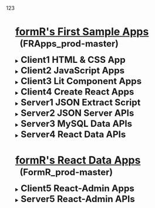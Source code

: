 
<html>
 <body>123
  <style><!--
    details > ul > li            { margin-top:-10px !important; margin-bottom:20px !important; }
    details > ul > li > p        { color: #810d0d; padding-left: 20px; margin-top:-17px !important; text-indent: -20px; line-height: 22px !important; }
    details > ul > li:last-child { display: none; }                                                 /* .(21218.02.1 RAM Don't display MT last child) */
    code                         { color: black; font-size: 12px; margin: 0px 0px 0px 16px !important; padding-bottom: 0px; }   /* .(21218.02.3 RAM) */
  --></style>

  <div style="margin-left:25px;">

#
# <u>formR's First Sample Apps</u>
  <h2 style="font-size:24px; margin: -18px 0px 15px 12px;">(FRApps_prod-master)</h2>

  <details><summary><b style="font-size:24px;">Client1 HTML & CSS App</b></summary>

  - ### [c10. Background and Purposes](client1/c10_background-and-purposes/README.md)
    An intrduction to the HTML app in this client1 folder.

  - ### [c11. My HTML Custom App](client1/c11_my-html-custom-app/index_final_custom.html)
    A simple responsive app using HTML and .CSS styles.

  -

</details>

  <details><summary><b style="font-size:24px;">Client2 JavaScript Apps</b></summary>

  - ### [c20. Simple JavaScript onClick Samples](client2/c20_background-and-purposes/README.md)
    A few HTML onClick functions using DOM and JQuery.

  - ### [c21. My JavaScript Custom App](client2/c21_my-javascript-custom-app/index.html)
    A refactored 'My HTML Custom App' using JavaScript.

  - ### [c22. JavaScript FAQs App](client2/c22_javascript-faqs-app/index.html)
    A simple JavaScript app tthat displays FAQs using collapsing detail / stage items.

  - ### [c23. JavaScript Cards App](client2/c23_javascript-cards-app/index.html)
    A simple JavaScript app that displays cards using a collapsing carousel.

  - ### [c24. JavaScript JSON.JS Data App](client2/c24_javascript-json-local-data-app/index.html)
    A simple JavaScript app that retreives JSON data from a local JavaScript file.

  - ### [c25. JavaScript JSON Server API Data App](client2/c25_javascript-json-server-data-app/index.html)
    A simple JavaScript app that retreives JSON data from a JSON Server with API calls.

  - ### [c26. JavaScript MySQL Server API Data App](client2/c26_javascript-mysql-data-app/index.html)
    A simple JavaScript app that retreives JSON data from a MySQL Express Server with API calls.

  -

</details>
  <details><summary><b style="font-size:24px;">Client3 Lit Component Apps</b></summary>

  - ### [c30. Background and Purposes](client3/c30_background-and-purposes/README.md)
    A clean Lit component.

  - ### [c31. My Lit Component Custom App](client3/c31_my-lit-component-custom-app/index.html)
    A refactored 'My JavaScript Custom App' using Lit Components.

  - ### [c32. Lit Component Menus App](client3/c32_lit-component-menus-app/index.html)
    A simple Lit app that displays responsive header menus.

  - ### [c33. Lit Component Cards and FAQs App](client3/c33_lit-faqs-n-cards-app/index.html)
    A simple Lit app that displays FAQs using collapsing cards and detail / stage items.

  - ### [c34. Lit Component JSON.JS Data App](client3/c34_lit-app-no-api/index.html)
    A simple Lit app that retreives JSON data from a local JavaScript file.

  - ### [c35. Lit Component with JSON Server APIs](client3/c35_lit-app-with-api/index.html)
    A simple Lit app that retreives JSON data from a JSON Server with API calls.

  -

</details>
  <details><summary><b style="font-size:24px;">Client4 Create React Apps</b></summary>

  - ### [c40. Background and Purposes](client4/c40-background-and-purposes/README.md)
    A clean React client app with only one line of HTML and all the React dependancies.

  - ### [c41. My React Custom App](client4/c41-my-react-custom-app/build/index.html)
    A refactored 'My Lit Component Custom App' using React.

  - ### [c42. React Menus App](client4/c42-react-menus-app/index.html)
    A simple button/menu componant using React deployed from an Internet CDN.

  - ### [c43. React Cards and FAQs App](client4/c43_react-faqs-n-cards-app/index.html)
    A simple React app that displays responsive header menus.

  - ### [c44. React App with No APIs](client4/c44-react-app-no-api/build/index.html)
    A simple React app using client-side routes and data.

  - ### [c45. React App with JSON Server APIs](client4/c45-react-app-with-api/build/index.html)
    A simple React app using client-side routes and data served with API calls.

  - ### [c46. React App with MySQL Server APIs](client4/c46-react-custom-api/build/index..html)
    A simple React app that retreives JSON data from a MySQL Express Server with API calls.

  -

</details>
  <details><summary><b style="font-size:24px;">Server1 JSON Extract Script</b></summary>

  - ### [s14. JSON Data Extract Script](server1/s14-json-extract-app/getJSON.mjs)
    A simple NodeJS Script to extract data from MySQL.

  -

</details>
  <details><summary><b style="font-size:24px;">Server2 JSON Server APIs</b></summary>

  - ### [s25. JSON Data API](server2/s25-json-server-data-api/index.html)
    A simple API to return JSON data requested with an API call.

  -

</details>
  <details><summary><b style="font-size:24px;">Server3 MySQL Data APIs</b></summary>

  - ### [s36. MySQL Data API](server3/s36-mysql-data-api/index.html)
    A simple API to return MySQL data requested with an API call.

  -

</details>
  <details><summary><b style="font-size:24px;">Server4 React Data APIs</b></summary>

  - ### [s46. React Data API](server4/s46-react-app-wi-api/index.html)
    A simple API to return MySQL data requested with an API call.

  -

</details>

# <u>formR's React Data Apps</u>
  <h2 style="font-size:24px; margin: -18px 0px 15px 12px;">(FormR_prod-master)</h2>

  <details><summary><b style="font-size:24px;">Client5 React-Admin Apps</b></summary>

  - ### [c51c. World App](client5/c51-world-app/public/index.html)
    A React client app to view data in the World database.

  - ### [c53c. RAuth App](client5/c53-rauth-app/public/index.html)
    A React client app to authenticate users in the RAuth table.

  - ### [c54c. Admin App](client5/c54-admin-app/public/index.html)
    A React client app to view, add, edit or delete users in the RAuth table.

  - ### [c55c. formR App](client5/c55-formr-app/public/index.html)
    A React client app to view, add, edit or delete data in the World database.

  -

</details>
  <details><summary><b style="font-size:24px;">Server5 React-Admin APIs</b></summary>

  - ### [s51s. World APIs](server5/s51-world-api/index.html)
    A React server api to view data in the World database.

  - ### [s53s. RAuth APIs](server5/s53-rauth-api/index.html)
    A React server api to authenticate users in the RAuth table.

  - ### [s54s. Admin APIs](server5/s54-admin-api/index.html)
    A React server api to view, add, edit or delete users in the RAuth table.

  - ### [s55s. formR APIs](server5/s55-formr-api/index.html)
    A React server api to view, add, edit or delete data in the World database.

  -

</details>

  </div>
 </body>
</html>
